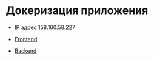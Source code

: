 # Докеризация приложения

- IP адрес 158.160.58.227

- [Frontend](https://kpd-natsol.nomoredomains.monster/)

- [Backend](https://api.kpd-natsol.nomoredomains.monster/)
